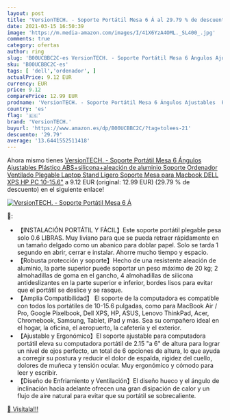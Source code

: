 ```yaml
---
layout: post
title: 'VersionTECH. - Soporte Portátil Mesa 6 Á al 29.79 % de descuento'
date: 2021-03-15 16:50:39
image: 'https://m.media-amazon.com/images/I/41X6YzA4OML._SL400_.jpg'
comments: true
category: ofertas
author: ring
slug: 'B00UCBBC2C-es VersionTECH. - Soporte Portátil Mesa 6 Ángulos Ajustables...'
sku: 'B00UCBBC2C-es'
tags: [ 'dell','ordenador', ]
actualPrice: 9.12 EUR
currency: EUR
price: 9.12
comparePrice: 12.99 EUR
prodname: 'VersionTECH. - Soporte Portátil Mesa 6 Ángulos Ajustables  Plástico ABS+silicona+aleación de aluminio  Soporte Ordenador Ventilado Plegable  Laptop Stand  Ligero Soporte Mesa para Macbook DELL XPS  HP  PC 10-15.6"'
country: 'es'
flag: '🇪🇸'
brand: 'VersionTECH.'
buyurl: 'https://www.amazon.es/dp/B00UCBBC2C/?tag=tolees-21'
descuento: '29.79'
average: '13.6441552511418'
---
```


Ahora mismo tienes [VersionTECH. - Soporte Portátil Mesa 6 Ángulos Ajustables  Plástico ABS+silicona+aleación de aluminio  Soporte Ordenador Ventilado Plegable  Laptop Stand  Ligero Soporte Mesa para Macbook DELL XPS  HP  PC 10-15.6"](https://www.amazon.es/dp/B00UCBBC2C/?tag=tolees-21) a 9.12 EUR (original: 12.99 EUR) (29.79 %  de descuento) en el siguiente enlace!

[![VersionTECH. - Soporte Portátil Mesa 6 Á](https://m.media-amazon.com/images/I/41X6YzA4OML._SL400_.jpg)](https://www.amazon.es/dp/B00UCBBC2C/?tag=tolees-21)

🔎:

- 【INSTALACIÓN PORTÁTIL Y FÁCIL】Este soporte portátil plegable pesa solo 0.6 LIBRAS. Muy liviano para que se pueda retraer rápidamente en un tamaño delgado como un abanico para doblar papel. Solo se tarda 1 segundo en abrir, cerrar e instalar. Ahorre mucho tiempo y espacio.
- 【Robusta protección y soporte】Hecho de una resistente aleación de aluminio, la parte superior puede soportar un peso máximo de 20 kg; 2 almohadillas de goma en el gancho, 4 almohadillas de silicona antideslizantes en la parte superior e inferior, bordes lisos para evitar que el portátil se deslice y se rasque.
- 【Amplia Compatibilidad】 El soporte de la computadora es compatible con todos los portátiles de 10-15.6 pulgadas, como para MacBook Air / Pro, Google Pixelbook, Dell XPS, HP, ASUS, Lenovo ThinkPad, Acer, Chromebook, Samsung, Tablet, iPad y más. Sea su compañero ideal en el hogar, la oficina, el aeropuerto, la cafetería y el exterior.
- 【Ajustable y Ergonómico】El soporte ajustable para computadora portátil eleva su computadora portátil de 2.15 "a 6" de altura para lograr un nivel de ojos perfecto, un total de 6 opciones de altura, lo que ayuda a corregir su postura y reducir el dolor de espalda, rigidez del cuello, dolores de muñeca y tensión ocular. Muy ergonómico y cómodo para leer y escribir.
- 【Diseño de Enfriamiento y Ventilación】El diseño hueco y el ángulo de inclinación hacia adelante ofrecen una gran disipación de calor y un flujo de aire natural para evitar que su portátil se sobrecaliente.

[🛒 Visítala!!!](https://www.amazon.es/dp/B00UCBBC2C/?tag=tolees-21)
